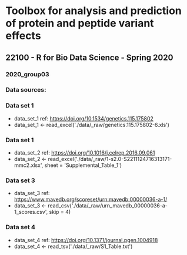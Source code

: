 # Toolbox for analysis and prediction of protein and peptide variant effects
## 22100 - R for Bio Data Science - Spring 2020
### 2020_group03

### Data sources:

### Data set 1
* data_set_1 ref: https://doi.org/10.1534/genetics.115.175802
* data_set_1 <- read_excel('./data/_raw/genetics.115.175802-6.xls')

### Data set 1
* data_set_2 ref: https://doi.org/10.1016/j.celrep.2016.09.061
* data_set_2 <- read_excel('./data/_raw/1-s2.0-S2211124716313171-mmc2.xlsx', sheet = 'Supplemental_Table_1')

### Data set 3
* data_set_3 ref: https://www.mavedb.org/scoreset/urn:mavedb:00000036-a-1/
* data_set_3 <- read_csv('./data/_raw/urn_mavedb_00000036-a-1_scores.csv', skip = 4)

### Data set 4
* data_set_4 ref: https://doi.org/10.1371/journal.pgen.1004918
* data_set_4 <- read_tsv('./data/_raw/S1_Table.txt')
